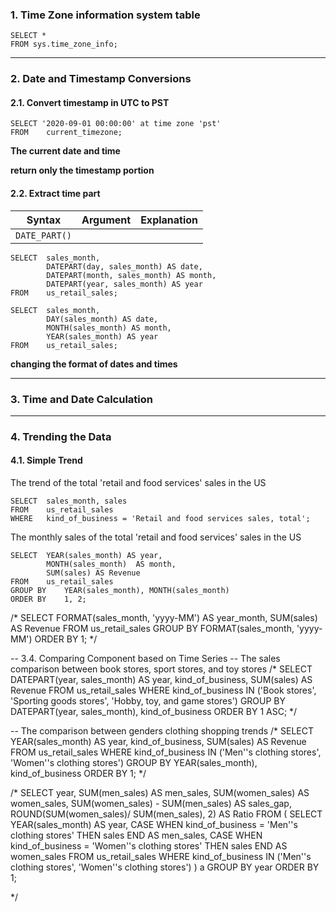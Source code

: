 ### 1. Time Zone information system table

```
SELECT *
FROM sys.time_zone_info;
```
------------------------------------------------------------
### 2. Date and Timestamp Conversions

#### 2.1. Convert timestamp in UTC to PST
```
SELECT '2020-09-01 00:00:00' at time zone 'pst'
FROM	current_timezone;
```
__The current date and time__

__return only the timestamp portion__

#### 2.2. Extract time part
__Syntax__ | __Argument__ | __Explanation__
---------------| ------------ | ---------------
`DATE_PART()`  | 
```
SELECT	sales_month,
		DATEPART(day, sales_month) AS date,
		DATEPART(month, sales_month) AS month,
		DATEPART(year, sales_month) AS year
FROM	us_retail_sales;
```
```
SELECT	sales_month,
		DAY(sales_month) AS date,
		MONTH(sales_month) AS month,
		YEAR(sales_month) AS year
FROM	us_retail_sales;
```
__changing the format of dates and times__


------------------------------------------------------------
### 3. Time and Date Calculation


------------------------------------------------------------
### 4. Trending the Data

#### 4.1. Simple Trend
The trend of the total 'retail and food services' sales in the US
```
SELECT	sales_month, sales
FROM	us_retail_sales
WHERE	kind_of_business = 'Retail and food services sales, total';
```
The monthly sales of the total 'retail and food services' sales in the US
```
SELECT	YEAR(sales_month) AS year,
		MONTH(sales_month)	AS month,
		SUM(sales) AS Revenue
FROM	us_retail_sales
GROUP BY	YEAR(sales_month), MONTH(sales_month)
ORDER BY	1, 2;
```

/*
SELECT	FORMAT(sales_month, 'yyyy-MM') AS year_month,
		SUM(sales)	AS Revenue
FROM	us_retail_sales
GROUP BY FORMAT(sales_month, 'yyyy-MM')
ORDER BY 1;
*/

-- 3.4. Comparing Component based on Time Series
-- The sales comparison between book stores, sport stores, and toy stores
/*
SELECT	DATEPART(year, sales_month) AS year,
		kind_of_business,
		SUM(sales) AS Revenue
FROM	us_retail_sales
WHERE	kind_of_business IN	('Book stores',
							'Sporting goods stores',
							'Hobby, toy, and game stores')
GROUP BY	DATEPART(year, sales_month), kind_of_business
ORDER BY	1 ASC;
*/

-- The comparison between genders clothing shopping trends
/*
SELECT	YEAR(sales_month) AS year,
		kind_of_business,
		SUM(sales) AS Revenue
FROM	us_retail_sales
WHERE kind_of_business IN ('Men''s clothing stores',
							'Women''s clothing stores')
GROUP BY	YEAR(sales_month), kind_of_business
ORDER BY	1;
*/

/*
SELECT	year,
		SUM(men_sales) AS men_sales,
		SUM(women_sales) AS women_sales,
		SUM(women_sales) - SUM(men_sales) AS sales_gap,
		ROUND(SUM(women_sales)/ SUM(men_sales), 2) AS Ratio
FROM	(
		SELECT	YEAR(sales_month) AS year,
				CASE WHEN kind_of_business = 'Men''s clothing stores' THEN sales
				END AS men_sales,
				CASE WHEN kind_of_business = 'Women''s clothing stores' THEN sales
				END AS women_sales
		FROM	us_retail_sales
		WHERE kind_of_business IN ('Men''s clothing stores',
									'Women''s clothing stores')
		) a
GROUP BY	year
ORDER BY	1;
			
*/
							




